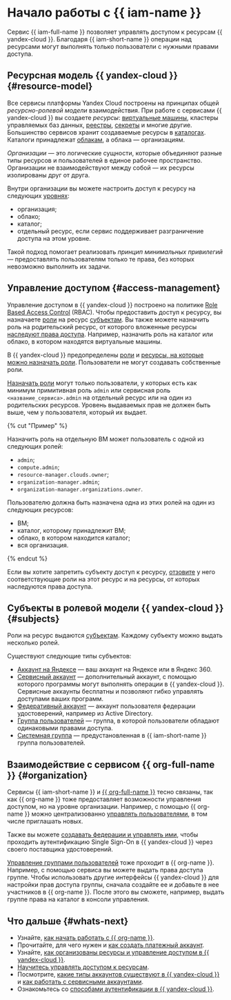 # Начало работы с {{ iam-name }}

Сервис {{ iam-full-name }} позволяет управлять доступом к ресурсам {{ yandex-cloud }}. Благодаря {{ iam-short-name }} операции над ресурсами могут выполнять только пользователи с нужными правами доступа.

## Ресурсная модель {{ yandex-cloud }} {#resource-model}

Все сервисы платформы Yandex Cloud построены на принципах общей _ресурсно-ролевой модели_ взаимодействия. При работе с сервисами {{ yandex-cloud }} вы создаете _ресурсы_: [виртуальные машины](../compute/concepts/vm.md), кластеры управляемых баз данных, [реестры](../container-registry/concepts/registry.md), [секреты](../lockbox/concepts/secret.md) и многие другие. Большинство сервисов хранит создаваемые ресурсы в [каталогах](../resource-manager/concepts/resources-hierarchy.md#folder). Каталоги принадлежат [облакам](../resource-manager/concepts/resources-hierarchy.md#cloud), а облака — организациям.

_Организации_ — это логические сущности, которые объединяют разные типы ресурсов и пользователей в единое рабочее пространство. Организации не взаимодействуют между собой — их ресурсы изолированы друг от друга.

Внутри организации вы можете настроить доступ к ресурсу на следующих [уровнях](../resource-manager/concepts/resources-hierarchy.md#access-rights-inheritance):

* организация;
* облако;
* каталог;
* отдельный ресурс, если сервис поддерживает разграничение доступа на этом уровне.

Такой подход помогает реализовать _принцип минимальных привилегий_ — предоставлять пользователям только те права, без которых невозможно выполнить их задачи.

## Управление доступом {#access-management}

Управление доступом в {{ yandex-cloud }} построено на политике [Role Based Access Control](https://en.wikipedia.org/wiki/Role-based_access_control) (RBAC). Чтобы предоставить доступ к ресурсу, вы назначаете [роли](concepts/access-control/roles.md) на ресурс [субъектам](#subjects). Вы также можете назначить роль на родительский ресурс, от которого вложенные ресурсы [наследуют права доступа](concepts/access-control/index.md#inheritance). Например, назначить роль на каталог или облако, в котором находятся виртуальные машины.

В {{ yandex-cloud }} предопределены [роли](roles-reference.md) и [ресурсы, на которые можно назначать роли](concepts/access-control/resources-with-access-control.md). Пользователи не могут создавать собственные роли.

[Назначать роли](operations/roles/grant.md) могут только пользователи, у которых есть как минимум примитивная роль `admin` или сервисная роль `<название_сервиса>.admin` на отдельный ресурс или на один из родительских ресурсов. Уровень выдаваемых прав не должен быть выше, чем у пользователя, который их выдает.

{% cut "Пример" %}

Назначить роль на отдельную ВМ может пользователь с одной из следующих ролей:

* `admin`;
* `compute.admin`;
* `resource-manager.clouds.owner`;
* `organization-manager.admin`;
* `organization-manager.organizations.owner`.

Пользователю должна быть назначена одна из этих ролей на один из следующих ресурсов:

* ВМ;
* каталог, которому принадлежит ВМ;
* облако, в котором находится каталог;
* вся организация.

{% endcut %}

Если вы хотите запретить субъекту доступ к ресурсу, [отзовите](operations/roles/revoke.md) у него соответствующие роли на этот ресурс и на ресурсы, от которых наследуются права доступа.

## Субъекты в ролевой модели {{ yandex-cloud }} {#subjects}

Роли на ресурс выдаются [субъектам](concepts/access-control/index.md#subject). Каждому субъекту можно выдать несколько ролей.

Существуют следующие типы субъектов:

* [Аккаунт на Яндексе](concepts/users/accounts.md#passport) — ваш аккаунт на Яндексе или в Яндекс 360.
* [Сервисный аккаунт](concepts/users/service-accounts.md) — дополнительный аккаунт, с помощью которого программы могут выполнять операции в {{ yandex-cloud }}. Сервисные аккаунты бесплатны и позволяют гибко управлять доступами ваших программ.
* [Федеративный аккаунт](concepts/users/accounts.md#saml-federation) — аккаунт пользователя федерации удостоверений, например из Active Directory.
* [Группа пользователей](../organization/concepts/groups.md) — группа, в которой пользователи обладают одинаковыми правами доступа.
* [Системная группа](concepts/access-control/system-group.md) — предустановленная в {{ iam-short-name }} группа пользователей.

## Взаимодействие с сервисом {{ org-full-name }} {#organization}

Сервисы {{ iam-short-name }} и [{{ org-full-name }}](../organization/) тесно связаны, так как {{ org-name }} тоже предоставляет возможности управления доступом, но на уровне организации. Например, с помощью {{ org-name }} можно централизованно [управлять пользователями](../organization/operations/manage-users.md), в том числе приглашать новых.

Также вы можете [создавать федерации и управлять ими](../organization/operations/setup-federation.md), чтобы проходить аутентификацию Single Sign-On в {{ yandex-cloud }} через своего поставщика удостоверений.

[Управление группами пользователей](../organization/operations/manage-groups.md) тоже проходит в {{ org-name }}. Например, с помощью сервиса вы можете выдать права доступа группе. Чтобы использовать другие интерфейсы {{ yandex-cloud }} для настройки прав доступа группы, сначала создайте ее и добавьте в нее участников в {{ org-name }}. После этого вы сможете, например, выдать группе права на каталог в консоли управления.

## Что дальше {#whats-next}

* Узнайте, [как начать работать с {{ org-name }}](../organization/quickstart.md).
* Прочитайте, для чего нужен и [как создать платежный аккаунт](../overview/quickstart.md).
* Узнайте, [как организованы ресурсы и управление доступом в {{ yandex-cloud }}](../overview/roles-and-resources.md).
* [Научитесь управлять доступом к ресурсам](quickstart.md).
* Посмотрите, [какие типы аккаунтов существуют в {{ yandex-cloud }}](concepts/users/accounts.md) и [как работать с сервисными аккаунтами](quickstart-sa.md).
* Ознакомьтесь со [способами аутентификации в {{ yandex-cloud }}](concepts/authorization/index.md).
